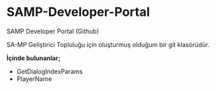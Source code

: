 # SAMP-Developer-Portal
SAMP Developer Portal (Github)


SA-MP Geliştirici Topluluğu için oluşturmuş olduğum bir git klasörüdür.

**İçinde bulunanlar;**

- GetDialogIndexParams
- PlayerName
